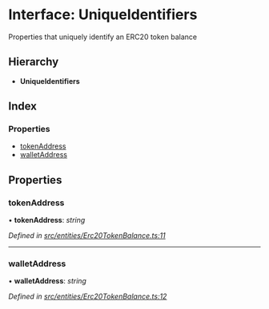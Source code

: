 # Interface: UniqueIdentifiers

Properties that uniquely identify an ERC20 token balance

## Hierarchy

- **UniqueIdentifiers**

## Index

### Properties

- [tokenAddress](_entities_erc20tokenbalance_.uniqueidentifiers.md#tokenaddress)
- [walletAddress](_entities_erc20tokenbalance_.uniqueidentifiers.md#walletaddress)

## Properties

### tokenAddress

• **tokenAddress**: _string_

_Defined in [src/entities/Erc20TokenBalance.ts:11](https://github.com/PolymathNetwork/polymath-sdk/blob/660aba8/src/entities/Erc20TokenBalance.ts#L11)_

---

### walletAddress

• **walletAddress**: _string_

_Defined in [src/entities/Erc20TokenBalance.ts:12](https://github.com/PolymathNetwork/polymath-sdk/blob/660aba8/src/entities/Erc20TokenBalance.ts#L12)_
